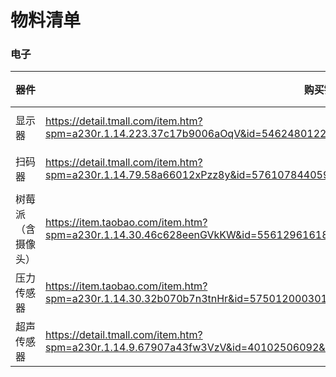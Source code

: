# 物料清单

### 电子

| 器件 | 购买链接 | 参数 | 单价 | 个数 | 备注 |
| --- | --- | --- | --- | --- | --- |
| 显示器 | https://detail.tmall.com/item.htm?spm=a230r.1.14.223.37c17b9006aOqV&id=546248012220&ns=1&abbucket=16&sku_properties=1627207:21374 | 21.5寸 | 1890 | ---| --- |
| 扫码器 | https://detail.tmall.com/item.htm?spm=a230r.1.14.79.58a66012xPzz8y&id=576107844059&ns=1&abbucket=11&skuId=3791628612352 | M800 | 168 | --- | --- |
| 树莓派（含摄像头） | https://item.taobao.com/item.htm?spm=a230r.1.14.30.46c628eenGVkKW&id=556129616183&ns=1&abbucket=11#detail | 摄像头进阶 | 406 | --- | --- |
| 压力传感器 | https://item.taobao.com/item.htm?spm=a230r.1.14.30.32b070b7n3tnHr&id=575012000301&ns=1&abbucket=11#detail | 默认 | 21.5| --- | --- |
| 超声传感器 | https://detail.tmall.com/item.htm?spm=a230r.1.14.9.67907a43fw3VzV&id=40102506092&cm_id=140105335569ed55e27b&abbucket=11 | 默认 | 5 | --- | --- |
